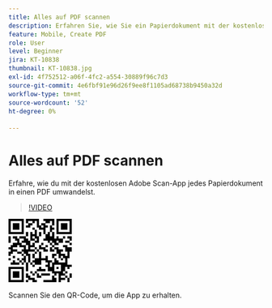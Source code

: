 ```yaml
---
title: Alles auf PDF scannen
description: Erfahren Sie, wie Sie ein Papierdokument mit der kostenlosen mobilen Adobe Scan-App in eine PDF-Datei umwandeln.
feature: Mobile, Create PDF
role: User
level: Beginner
jira: KT-10838
thumbnail: KT-10838.jpg
exl-id: 4f752512-a06f-4fc2-a554-30889f96c7d3
source-git-commit: 4e6fbf91e96d26f9ee8f1105ad68738b9450a32d
workflow-type: tm+mt
source-wordcount: '52'
ht-degree: 0%

---
```


# Alles auf PDF scannen

Erfahre, wie du mit der kostenlosen Adobe Scan-App jedes Papierdokument in einen PDF umwandelst.

>[!VIDEO](https://video.tv.adobe.com/v/3417789?quality=12&learn=on&hidetitle=true&captions=ger)

![QR-Code](../assets/Scanqrcode.jpg)

Scannen Sie den QR-Code, um die App zu erhalten.
